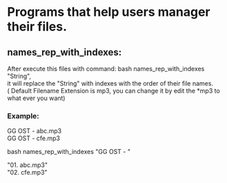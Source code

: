 # Programs that help users manager their files.
## names_rep_with_indexes:
After execute this files with command: bash names_rep_with_indexes "String",<br/>
it will replace the "String" with indexes with the order of their file names.<br/>
( Default Filename Extension is mp3, you can change it by edit the \*mp3 to what ever you want)<br/>
### Example:
GG OST - abc.mp3<br/>
GG OST - cfe.mp3<br/>

bash names_rep_with_indexes "GG OST - "

"01. abc.mp3"<br/>
"02. cfe.mp3"<br/>
